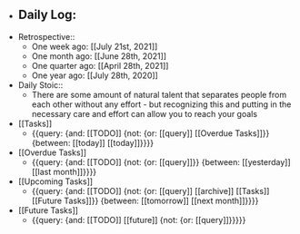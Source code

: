 - Daily Log:
    - 
- Retrospective::
    - One week ago: [[July 21st, 2021]]
    - One month ago: [[June 28th, 2021]]
    - One quarter ago: [[April 28th, 2021]]
    - One year ago: [[July 28th, 2020]]
- Daily Stoic::
    - There are some amount of natural talent that separates people from each other without any effort - but recognizing this and putting in the necessary care and effort can allow you to reach your goals
- [[Tasks]]
    - {{query: {and: [[TODO]] {not: {or: [[query]] [[Overdue Tasks]]}} {between: [[today]] [[today]]}}}}
- [[Overdue Tasks]]
    - {{query: {and: [[TODO]] {not: {or: [[query]]}} {between: [[yesterday]] [[last month]]}}}}
- [[Upcoming Tasks]]
    - {{query: {and: [[TODO]] {not: {or: [[query]] [[archive]] [[Tasks]] [[Future Tasks]]}} {between: [[tomorrow]] [[next month]]}}}}
- [[Future Tasks]]
    - {{query: {and: [[TODO]] [[future]] {not: {or: [[query]]}}}}}
